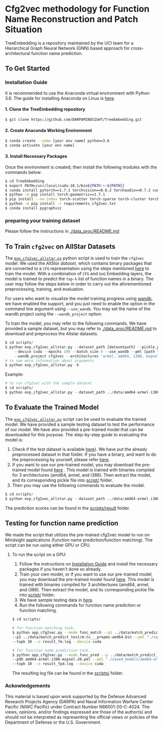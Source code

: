 Cfg2vec methodology for Function Name Reconstruction and Patch Situation
=====================
TreeEmbedding is a repository maintained by the UCI team for a Hierarchical Graph Neural Network (GNN) based approach for cross-architectural function name prediction.

## To Get Started

<a name="Installation_Guide"></a>
### Installation Guide
It is recommended to use the Anaconda virtual environment with Python 3.6. The guide for installing Anaconda on Linux is [here](https://docs.anaconda.com/anaconda/install/linux/). 

#### 1. Clone the TreeEmbedding repository
```sh
$ git clone https://github.com/DARPAMINDSIGHT/TreeEmbedding.git
```
#### 2. Create Anaconda Working Environment
```sh
$ conda create --name [your env name] python=3.6
$ conda activate [your env name]
```
#### 3. Install Necessary Packages
Once the environment is created, then install the following modules with the commands below:
```sh
$ cd TreeEmbedding
$ export PATH=/usr/local/cuda-10.1/bin${PATH:+:${PATH}}
$ conda install pytorch==1.7.1 torchvision==0.8.2 torchaudio==0.7.2 cudatoolkit=10.1 -c pytorch
$ python -m pip install torch-geometric==1.7.1
$ pip install --no-index torch-scatter torch-sparse torch-cluster torch-spline-conv -f https://pytorch-geometric.com/whl/torch-1.7.1+cu101.html
$ python -m pip install -r requirements_cfg2vec.txt
$ conda install pygraphviz
```

### preparing your training dataset
Please follow the instructions in [./data_proc/README.md](/data_proc/README.md)

## To Train `cfg2vec` on AllStar Datasets
The [`exp_cfg2vec_allstar.py`](scripts/exp_cfg2vec_allstar.py) python script is used to train the `cfg2vec` model. 
We used the *AllStar dataset*, which contains binary packages that are converted to a `CFG` representation using the steps mentioned [here](/data_proc/README.md) to train the model.
With a combination of `CFG` and `GoG` Embedding layers, the model is trained to predict the `top-k` list of function names in a binary. The user may follow the steps below in order to carry out the aforementioned preprocessing, training, and evaluation.

For users who want to visualize the model training progress using [wandb](https://wandb.ai/site), we have enabled the support, and you just need to enable the option in the command line argument using `--use_wandb`. You may set the name of the wandb project using the `--wandb_project` option. 

To train the model, you may refer to the following commands. We have provided a sample dataset, but you may refer to [./data_proc/README.md](/data_proc/README.md) to download and preprocess the Allstar datasets. 

```python
$ cd scripts/
$ python exp_cfg2vec_allstar.py --dataset_path [datasetpath] --pickle_path [.pkl file path] --seed 1 \
    --device cuda --epochs 100 --batch_size 4 --use_wandb --pml [path to model] \
    --wandb_project cfg2vec --architectures 'armel, amd64, i386, mipsel'
# to see more information about arguments
$ python exp_cfg2vec_allstar.py -h 
```
Example:
```python
# to run cfg2vec with the sample dataset
$ cd scripts/
$ python exp_cfg2vec_allstar.py --dataset_path ../data/amd64-armel-i386-mipsel-20 --pickle_path amd64-armel-i386-mipsel-20.pkl --seed 1 --device cuda --epochs 100 --batch_size 4 --pml "./saved_models/amd64-armel-i386-mipsel-20"  --architectures 'armel, amd64, i386, mipsel'
```

## To Evaluate the Trained Model
The [`exp_cfg2vec_allstar.py`](scripts/exp_cfg2vec_allstar.py) script can be used to evaluate the trained model. We have provided a sample testing dataset to test the performance of our model. We have also provided a pre-trained model that can be downloaded for this purpose. The step-by-step guide to evaluating the model is:
1. Check if the test dataset is available [here](data/amd64-armel-i386-mipsel-test/)). We have put the already preprocessed dataset in that folder. If you have a binary, and want to do the preprocessing by yourself, please refer [here](/data_proc/README.md).
2. If you want to use our pre-trained model, you may download the pre-trained model found [here](https://drive.google.com/file/d/1MClvWI8zh1TbNxwHVObUmtPu-huBgiKB/view?usp=sharing) . This model is trained with binaries compiled for 3 architectures (amd64, armel, and i386). Then extract the model, and its corresponding pickle file into [script/](./scripts/) folder.
3. Then you may use the following commands to evaluate the model. 
```python
$ cd scripts/
$ python exp_cfg2vec_allstar.py --dataset_path ../data/amd64-armel-i386-mipsel-20 --pickle_path amd64-armel-i386-mipsel-20.pkl --seed 1 --device cuda --epochs 1 --batch_size 4 --pml "./saved_models/amd64-armel-i386-mipsel-20" --architectures 'armel, amd64, i386, mipsel'  --eval_only True --eval_dataset_path ../data/amd64-armel-i386-mipsel-test --eval_pickle_path amd64-armel-i386-mipsel-test.pkl
```
The prediction scores can be found in the [scripts/result](scripts/result) folder. 

## Testing for function name prediction
We made the script that utilizes the pre-trained cfg2vec model to run on Mindsight applications (function name prediction/function matching). The script can be run using either GPU or CPU. 
1. To run the script on a GPU:
    1. Follow the instructions on [Installation Guide](#Running_cfg2vec) and install the necessary packages if you haven't done so already.
    2. Train your own model, or if you want to use our pre-trained model, you may download the pre-trained model found [here](https://drive.google.com/file/d/1MClvWI8zh1TbNxwHVObUmtPu-huBgiKB/view?usp=sharing). This model is trained with binaries compiled for 3 architectures (amd64, armel, and i386). Then extract the model, and its corresponding pickle file into [script/](./scripts/) folder.
    3. We have sample testing data in [here](./data/match_predict_test/).
    4. Run the following commands for function name prediction or function matching.

    ```sh
    $ cd scripts/

    # for function matching task.
    $ python app_cfg2vec.py --mode func_match --p1 ../data/match_predict_test/ipe5toxml___ipe5toxml-amd64.bin \
    --p2 ../data/match_predict_test/m-tx___prepmx-amd64.bin --pml "./saved_models/amd64-armel-i386-mipsel-20" \
    --topk 10 --o result_fm.log --device cuda

    # for function name prediction task. 
    $ python app_cfg2vec.py --mode func_pred --p ../data/match_predict_test/ipe5toxml___ipe5toxml-amd64.bin \
    --pdb amd64-armel-i386-mipsel-20.pkl --pml "./saved_models/amd64-armel-i386-mipsel-20" \
    --topk 10 --o result_fpd.log --device cuda
    ```
    The resulting log file can be found in the [scripts/](scripts/) folder.

### Ackowledgements
This material is based upon work supported by the Defense Advanced Research Projects Agency (DARPA) and Naval Information Warfare Center Pacific (NIWC Pacific) under Contract Number N66001-20-C-4024. The views, opinions, and/or findings expressed are those of the author(s) and should not be interpreted as representing the official views or policies of the Department of Defense or the U.S. Government.
